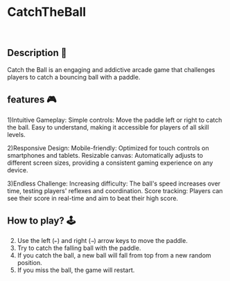 # **CatchTheBall** 
<br>

## **Description 📃**
Catch the Ball is an engaging and addictive arcade game that challenges players to catch a bouncing ball with a paddle.

## **features 🎮**
1)Intuitive Gameplay:
Simple controls: Move the paddle left or right to catch the ball.
Easy to understand, making it accessible for players of all skill levels.

2)Responsive Design:
Mobile-friendly: Optimized for touch controls on smartphones and tablets.
Resizable canvas: Automatically adjusts to different screen sizes, providing a consistent gaming experience on any device.

3)Endless Challenge:
Increasing difficulty: The ball's speed increases over time, testing players' reflexes and coordination.
Score tracking: Players can see their score in real-time and aim to beat their high score.

## **How to play? 🕹️**
2. Use the left (`←`) and right (`→`) arrow keys to move the paddle.
3. Try to catch the falling ball with the paddle.
4. If you catch the ball, a new ball will fall from top from a new random position.
5. If you miss the ball, the game will restart.